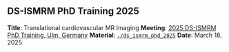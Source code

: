 ## DS-ISMRM PhD Training 2025
**Title**: Translational cardiovascular MR Imaging
**Meeting**: [2025 DS-ISMRM PhD Training, Ulm, Germany](https://www.uni-ulm.de/einrichtungen/moman/forschungsbereiche/academy/phd-training-2025)
**Material**: [`./ds_ismrm_phd_2025`](./ds_ismrm_phd_2025/)
**Date**: March 18, 2025
